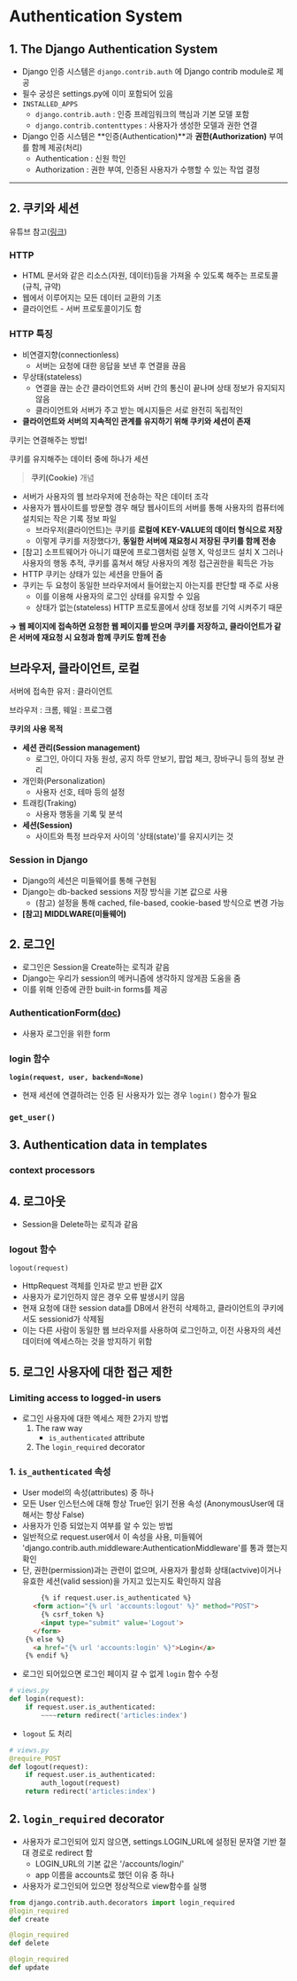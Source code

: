 # Authentication System

## 1. The Django Authentication System

- Django 인증 시스템은 `django.contrib.auth` 에 Django contrib module로 제공
- 필수 궁성은 settings.py에 이미 포함되어 있음
- `INSTALLED_APPS`
  - `django.contrib.auth` : 인증 프레임워크의 핵심과 기본 모델 포함
  - `django.contrib.contenttypes` : 사용자가 생성한 모델과 권한 연결
- Django 인증 시스템은 **인증(Authentication)**과 **권한(Authorization)** 부여를 함께 제공(처리)
  - Authentication : 신원 학인
  - Authorization : 권한 부여, 인증된 사용자가 수행할 수 있는 작업 결정

------

## 2. 쿠키와 세션

유튜브 참고([링크](https://www.youtube.com/watch?v=OpoVuwxGRDI&ab_channel=얄팍한코딩사전))

### HTTP

- HTML 문서와 같은 리소스(자원, 데이터)등을 가져올 수 있도록 해주는 프로토콜(규칙, 규약)
- 웹에서 이루어지는 모든 데이터 교환의 기초
- 클라이언트 - 서버 프로토콜이기도 함

### HTTP 특징

- 비연결지향(connectionless)
  - 서버는 요청에 대한 응답을 보낸 후 연결을 끊음
- 무상태(stateless)
  - 연결을 끊는 순간 클라이언트와 서버 간의 통신이 끝나며 상태 정보가 유지되지 않음
  - 클라이언트와 서버가 주고 받는 메시지들은 서로 완전히 독립적인
- **클라이언트와 서버의 지속적인 관계를 유지하기 위해 쿠키와 세션이 존재**



쿠키는 연결해주는 방법!

쿠키를 유지해주는 데이터 중에 하나가 세션

> **쿠키(Cookie)** 개념

- 서버가 사용자의 웹 브라우저에 전송하는 작은 데이터 조각
- 사용자가 웹사이트를 방문할 경우 해당 웹사이트의 서버를 통해 사용자의 컴퓨터에 설치되는 작은 기록 정보 파일
  - 브라우저(클라이언트)는 쿠키를 **로컬에 KEY-VALUE의 데이터 형식으로 저장**
  - 이렇게 쿠키를 저장했다가, **동일한 서버에 재요청시 저장된 쿠키를 함께 전송**
- [참고] 소프트웨어가 아니기 떄문에 프로그램처럼 실행 X, 악성코드 설치 X 그러나 사용자의 행동 추적, 쿠키를 훔쳐서 해당 사용자의 계정 접근권한을 획득은 가능
- HTTP 쿠키는 상태가 있는 세션을 만들어 줌
- 쿠키는 두 요청이 동일한 브라우저에서 들어왔는지 아는지를 판단할 때 주로 사용
  - 이를 이용해 사용자의 로그인 상태를 유지할 수 있음
  - 상태가 없는(stateless) HTTP  프로토콜에서 상태 정보를 기억 시켜주기 때문

**→ 웹 페이지에 접속하면 요청한 웹 페이지를 받으며 쿠키를 저장하고, 클라이언트가 같은 서버에 재요청 시 요청과 함께 쿠키도 함께 전송**

## 브라우저, 클라이언트, 로컬

서버에 접속한 유저 : 클라이언트

브라우저 : 크롬, 웨일 : 프로그램

**쿠키의 사용 목적**

- **세션 관리(Session management)**
  - 로그인, 아이디 자동 원성, 공지 하루 안보기, 팝업 체크, 장바구니 등의 정보 관리
- 개인화(Personalization)
  - 사용자 선호, 테마 등의 설정
- 트래킹(Traking)
  - 사용자 행동을 기록 및 분석
- **세션(Session)**
  - 사이트와 특정 브라우저 사이의 '상태(state)'를 유지시키는 것

### Session in Django

- Django의 세션은 미들웨어를 통해 구현됨
- Django는 db-backed sessions 저장 방식을 기본 값으로 사용
  - (참고) 설정을 통해 cached, file-based, cookie-based 방식으로 변경 가능
- **[참고] MIDDLWARE(미들웨어)**

## 2. 로그인

- 로그인은 Session을 Create하는 로직과 같음
- Django는 우리가 session의 메커니즘에 생각하지 않게끔 도움을 줌
- 이를 위해 인증에 관한 built-in forms를 제공

### AuthenticationForm([doc](https://docs.djangoproject.com/en/3.2/topics/auth/default/))

- 사용자 로그인을 위한 form

### login 함수

**`login(request, user, backend=None)`**

- 현재 세션에 연결하려는 인증 된 사용자가 있는 경우 `login()` 함수가 필요

### `get_user()`

## 3. Authentication data in templates

### context processors

## 4. 로그아웃

- Session을 Delete하는 로직과 같음

### logout 함수

```
logout(request)
```

- HttpRequest 객체를 인자로 받고 반환 값X
- 사용자가 로기인하지 않은 경우 오류 발생시키 않음
- 현재 요청에 대한 session data를 DB에서 완전히 삭제하고, 클라이언트의 쿠키에서도 sessionid가 삭제됨
- 이는 다른 사람이 동일한 웹 브라우저를 사용하여 로그인하고, 이전 사용자의 세션 데이터에 엑세스하는 것을 방지하기 위함

## 5. 로그인 사용자에 대한 접근 제한

### Limiting access to logged-in users

- 로그인 사용자에 대한 엑세스 제한 2가지 방법
  1. The raw way
     - `is_authenticated` attribute
  2. The `login_required` decorator

### 1. `is_authenticated` 속성

- User model의 속성(attributes) 중 하나
- 모든 User 인스턴스에 대해 항상 True인 읽기 전용 속성 (AnonymousUser에 대해서는 항상 False)
- 사용자가 인증 되었는지 여부를 알 수 있는 방법
- 일반적으로 request.user에서 이 속성을 사용, 미들웨어 'django.contrib.auth.middleware:AuthenticationMiddleware'를 통과 했는지 확인
- 단, 권한(permission)과는 관련이 없으며, 사용자가 활성화 상태(actvive)이거나 유효한 세션(valid session)을 가지고 있는지도 확인하지 않음

```html
		{% if request.user.is_authenticated %}
      <form action="{% url 'accounts:logout' %}" method="POST">
        {% csrf_token %}
        <input type="submit" value='Logout'>
      </form>
    {% else %}
      <a href="{% url 'accounts:login' %}">Login</a>
    {% endif %}
```

- 로그인 되어있으면 로그인 페이지 갈 수 없게 `login` 함수 수정

```python
# views.py
def login(request):
    if request.user.is_authenticated:
        ~~~~return redirect('articles:index')
```

- `logout` 도 처리

```python
# views.py
@require_POST
def logout(request):
    if request.user.is_authenticated:
        auth_logout(request)
    return redirect('articles:index')
```

## 2. `login_required` decorator

- 사용자가 로그인되어 있지 않으면, settings.LOGIN_URL에 설정된 문자열 기반 절대 경로로 redirect 함
  - LOGIN_URL의 기본 값은 '/accounts/login/'
  - app 이름을 accounts로 했던 이유 중 하나
- 사용자가 로그인되어 있으면 정상적으로 view함수를 실행

```python
from django.contrib.auth.decorators import login_required
@login_required
def create

@login_required
def delete

@login_required
def update
```
